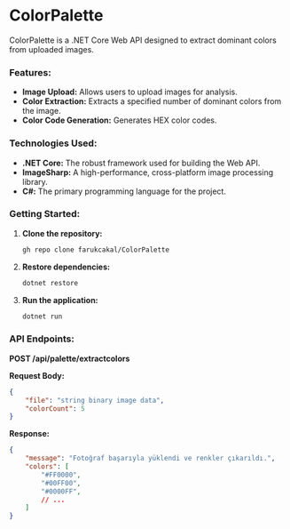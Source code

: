 
# ColorPalette

ColorPalette is a .NET Core Web API designed to extract dominant colors from uploaded images.

### Features:

* **Image Upload:** Allows users to upload images for analysis.
* **Color Extraction:** Extracts a specified number of dominant colors from the image.
* **Color Code Generation:** Generates HEX color codes.

### Technologies Used:

* **.NET Core:** The robust framework used for building the Web API.
* **ImageSharp:** A high-performance, cross-platform image processing library.
* **C#:** The primary programming language for the project.

### Getting Started:

1. **Clone the repository:**
    ```bash
    gh repo clone farukcakal/ColorPalette
    ```

2. **Restore dependencies:**
    ```bash
    dotnet restore
    ```

3. **Run the application:**
    ```bash
    dotnet run
    ```

### API Endpoints:

**POST /api/palette/extractcolors**

**Request Body:**
```JSON
{
    "file": "string binary image data",
    "colorCount": 5
}
```

**Response:**
```JSON
{
    "message": "Fotoğraf başarıyla yüklendi ve renkler çıkarıldı.",
    "colors": [
        "#FF0000",
        "#00FF00",
        "#0000FF",
        // ...
    ]
}
```
